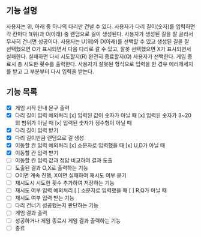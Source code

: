 ## 기능 설명

사용자는 위, 아래 중 하나의 다리만 건널 수 있다. 사용자가 다리 길이(숫자)를 입력하면 각 칸마다 1(위)과 0(아래) 중 랜덤으로 길이 생성된다.
사용자가 생성된 길을 잘 골라서 무사히 건너면 성공이다. 사용자는 U(위)와 D(아래)를 선택할 수 있고
생성된 길을 잘 선택했으면 O가 표시되면서 다음 다리로 갈 수 있고, 잘못 선택했으면 X가 표시되면서 실패한다.
실패하면 다시 시도할지(R) 완전히 종료할지(Q) 사용자가 선택한다.
게임 종료시 총 시도한 횟수를 출력한다.
사용자가 잘못된 형식으로 입력을 한 경우 에러메세지를 받고 그 부분부터 다시 입력을 받는다.

## 기능 목록

- [x] 게임 시작 안내 문구 출력
- [x] 다리 길이 입력 예외처리
      [x] 입력된 값이 숫자가 아닐 때
      [x] 입력된 숫자가 3~20의 범위가 아닐 때
      [x] 입력된 숫자가 정수형이 아닐 때
- [x] 다리 길이 입력 받기
- [x] 다리 길이만큼 랜덤으로 길 생성
- [x] 이동할 칸 입력 예외처리
      [x] 소문자로 입력했을 때
      [x] U,D가 아닐 때
- [x] 이동할 칸 입력 받기
- [ ] 이동할 칸 입력 값과 정답 비교하여 결과 도출
- [ ] 도출된 결과 O,X로 출력하는 기능
- [ ] O이면 계속 진행, X이면 실패하여 재시도 여부 묻기
- [ ] 재시도시 시도한 횟수 추가하여 저장하는 기능
- [ ] 재시도 여부 입력 예외처리
      [ ] 소문자로 입력했을 때
      [ ] R,Q가 아닐 때
- [ ] 재시도 여부 입력 받는 기능
- [ ] 다리 건너기 성공했는지 판단하는 기능
- [ ] 게임 결과 출력
- [ ] 성공하거나 게임 종료시 게임 결과 출력하는 기능
- [ ] 종료
